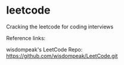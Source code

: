 # leetcode
Cracking the leetcode for coding interviews

Reference links:

wisdompeak's LeetCode Repo: https://github.com/wisdompeak/LeetCode.git

